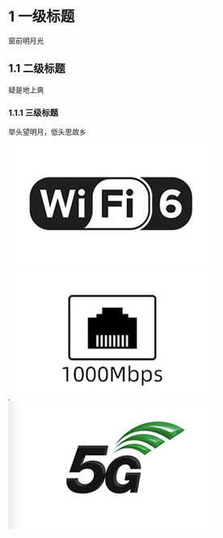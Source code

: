 # 1 一级标题
窗前明月光
## 1.1 二级标题
疑是地上爽
### 1.1.1 三级标题
举头望明月，低头思故乡

![](./pic/wifi.png)
![](./pic/eth.png)
![](./pic/5G.png)